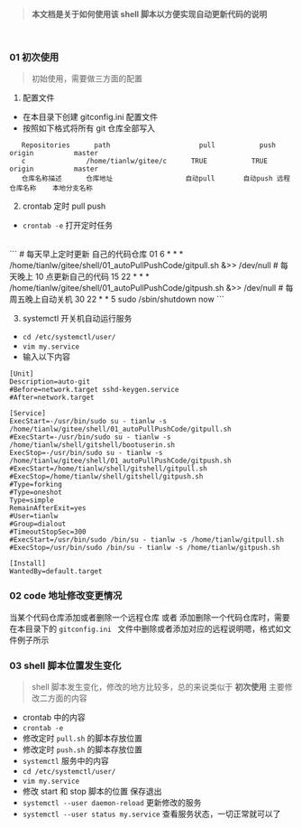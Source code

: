> **本文档是关于如何使用该 shell 脚本以方便实现自动更新代码的说明**

<br/>

### 01 初次使用
> 初始使用，需要做三方面的配置

1. 配置文件
 - 在本目录下创建 gitconfig.ini 配置文件
 - 按照如下格式将所有 git 仓库全部写入

 ```vim
    Repositories      path                      pull           push     origin          master
    c               /home/tianlw/gitee/c      TRUE           TRUE     origin          master      
    仓库名称描述      仓库地址                  自动pull       自动push 远程仓库名称    本地分支名称
 ```
    

2. crontab 定时 pull push
 - `crontab -e` 打开定时任务
 
 <br />
 ```
 # 每天早上定时更新 自己的代码仓库
 01 6 * * * /home/tianlw/gitee/shell/01_autoPullPushCode/gitpull.sh &>> /dev/null
 # 每天晚上 10 点更新自己的代码
 15 22 * * * /home/tianlw/gitee/shell/01_autoPullPushCode/gitpush.sh &>> /dev/null
 # 每周五晚上自动关机
 30 22 * * 5 sudo /sbin/shutdown now
 ```

3. systemctl 开关机自动运行服务
 - `cd /etc/systemctl/user/`
 - `vim my.service`
 - 输入以下内容

 ```shell
 [Unit]                                                                                         
 Description=auto-git                                                                           
 #Before=network.target sshd-keygen.service                                                     
 #After=network.target                                                                          

 [Service]                                                                                      
 ExecStart=-/usr/bin/sudo su - tianlw -s /home/tianlw/gitee/shell/01_autoPullPushCode/gitpull.sh
 #ExecStart=-/usr/bin/sudo su - tianlw -s /home/tianlw/shell/gitshell/bootuserin.sh             
 ExecStop=-/usr/bin/sudo su - tianlw -s /home/tianlw/gitee/shell/01_autoPullPushCode/gitpush.sh 
 #ExecStart=/home/tianlw/shell/gitshell/gitpull.sh                                              
 #ExecStop=/home/tianlw/shell/gitshell/gitpush.sh                                               
 #Type=forking                                                                                  
 #Type=oneshot                                                                                  
 Type=simple                                                                                    
 RemainAfterExit=yes                                                                            
 #User=tianlw                                                                                   
 #Group=dialout                                                                                 
 #TimeoutStopSec=300                                                                            
 #ExecStart=/usr/bin/sudo /bin/su - tianlw -s /home/tianlw/gitpull.sh                           
 #ExecStop=/usr/bin/sudo /bin/su - tianlw -s /home/tianlw/gitpush.sh                            

 [Install]                                                                                      
 WantedBy=default.target                                                                        
 ```


### 02 code 地址修改变更情况
当某个代码仓库添加或者删除一个远程仓库 或者 添加删除一个代码仓库时，需要在本目录下的 `gitconfig.ini ` 文件中删除或者添加对应的远程说明嗯，格式如文件例子所示

### 03 shell 脚本位置发生变化
> shell 脚本发生变化，修改的地方比较多，总的来说类似于 **初次使用** 主要修改二方面的内容

- crontab 中的内容
 - `crontab -e`
 - 修改定时 `pull.sh` 的脚本存放位置
 - 修改定时 `push.sh` 的脚本存放位置
- `systemctl` 服务中的内容
 - `cd /etc/systemctl/user/`
 - `vim my.service`
 - 修改 start 和 stop 脚本的位置 保存退出
 - `systemctl --user daemon-reload` 更新修改的服务
 - `systemctl --user status my.service` 查看服务状态，一切正常就可以了

